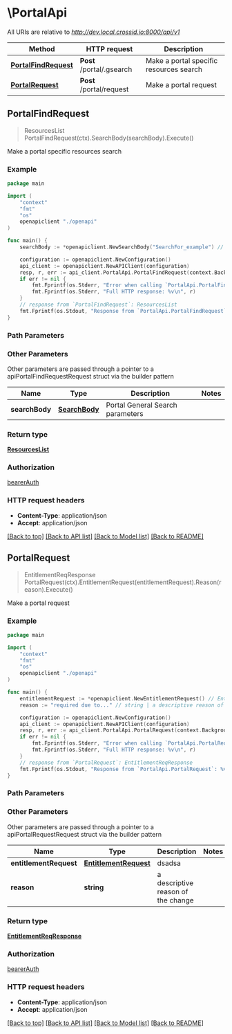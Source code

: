 # \PortalApi

All URIs are relative to *http://dev.local.crossid.io:8000/api/v1*

Method | HTTP request | Description
------------- | ------------- | -------------
[**PortalFindRequest**](PortalApi.md#PortalFindRequest) | **Post** /portal/.gsearch | Make a portal specific resources search
[**PortalRequest**](PortalApi.md#PortalRequest) | **Post** /portal/request | Make a portal request



## PortalFindRequest

> ResourcesList PortalFindRequest(ctx).SearchBody(searchBody).Execute()

Make a portal specific resources search

### Example

```go
package main

import (
    "context"
    "fmt"
    "os"
    openapiclient "./openapi"
)

func main() {
    searchBody := *openapiclient.NewSearchBody("SearchFor_example") // SearchBody | Portal General Search parameters

    configuration := openapiclient.NewConfiguration()
    api_client := openapiclient.NewAPIClient(configuration)
    resp, r, err := api_client.PortalApi.PortalFindRequest(context.Background()).SearchBody(searchBody).Execute()
    if err != nil {
        fmt.Fprintf(os.Stderr, "Error when calling `PortalApi.PortalFindRequest``: %v\n", err)
        fmt.Fprintf(os.Stderr, "Full HTTP response: %v\n", r)
    }
    // response from `PortalFindRequest`: ResourcesList
    fmt.Fprintf(os.Stdout, "Response from `PortalApi.PortalFindRequest`: %v\n", resp)
}
```

### Path Parameters



### Other Parameters

Other parameters are passed through a pointer to a apiPortalFindRequestRequest struct via the builder pattern


Name | Type | Description  | Notes
------------- | ------------- | ------------- | -------------
 **searchBody** | [**SearchBody**](SearchBody.md) | Portal General Search parameters | 

### Return type

[**ResourcesList**](resourcesList.md)

### Authorization

[bearerAuth](../README.md#bearerAuth)

### HTTP request headers

- **Content-Type**: application/json
- **Accept**: application/json

[[Back to top]](#) [[Back to API list]](../README.md#documentation-for-api-endpoints)
[[Back to Model list]](../README.md#documentation-for-models)
[[Back to README]](../README.md)


## PortalRequest

> EntitlementReqResponse PortalRequest(ctx).EntitlementRequest(entitlementRequest).Reason(reason).Execute()

Make a portal request

### Example

```go
package main

import (
    "context"
    "fmt"
    "os"
    openapiclient "./openapi"
)

func main() {
    entitlementRequest := *openapiclient.NewEntitlementRequest() // EntitlementRequest | dsadsa
    reason := "required due to..." // string | a descriptive reason of the change  (optional)

    configuration := openapiclient.NewConfiguration()
    api_client := openapiclient.NewAPIClient(configuration)
    resp, r, err := api_client.PortalApi.PortalRequest(context.Background()).EntitlementRequest(entitlementRequest).Reason(reason).Execute()
    if err != nil {
        fmt.Fprintf(os.Stderr, "Error when calling `PortalApi.PortalRequest``: %v\n", err)
        fmt.Fprintf(os.Stderr, "Full HTTP response: %v\n", r)
    }
    // response from `PortalRequest`: EntitlementReqResponse
    fmt.Fprintf(os.Stdout, "Response from `PortalApi.PortalRequest`: %v\n", resp)
}
```

### Path Parameters



### Other Parameters

Other parameters are passed through a pointer to a apiPortalRequestRequest struct via the builder pattern


Name | Type | Description  | Notes
------------- | ------------- | ------------- | -------------
 **entitlementRequest** | [**EntitlementRequest**](EntitlementRequest.md) | dsadsa | 
 **reason** | **string** | a descriptive reason of the change  | 

### Return type

[**EntitlementReqResponse**](EntitlementReqResponse.md)

### Authorization

[bearerAuth](../README.md#bearerAuth)

### HTTP request headers

- **Content-Type**: application/json
- **Accept**: application/json

[[Back to top]](#) [[Back to API list]](../README.md#documentation-for-api-endpoints)
[[Back to Model list]](../README.md#documentation-for-models)
[[Back to README]](../README.md)

